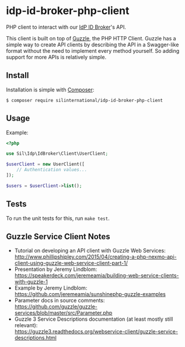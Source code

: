 # idp-id-broker-php-client
PHP client to interact with our [IdP ID Broker](https://github.com/silinternational/idp-id-broker)'s API.

This client is built on top of 
[Guzzle](http://docs.guzzlephp.org/en/stable/), the PHP HTTP Client. 
Guzzle has a simple way to create API clients by describing the API in a 
Swagger-like format without the need to implement every method yourself. So 
adding support for more APIs is relatively simple.


## Install ##
Installation is simple with [Composer](https://getcomposer.org/):

    $ composer require silinternational/idp-id-broker-php-client


## Usage ##

Example:

```php
<?php

use Sil\Idp\IdBroker\Client\UserClient;

$userClient = new UserClient([
    // Authentication values...
]);

$users = $userClient->list();
```


## Tests ##

To run the unit tests for this, run `make test`.


## Guzzle Service Client Notes ##
- Tutorial on developing an API client with Guzzle Web Services:  
  <http://www.phillipshipley.com/2015/04/creating-a-php-nexmo-api-client-using-guzzle-web-service-client-part-1/>
- Presentation by Jeremy Lindblom:  
  <https://speakerdeck.com/jeremeamia/building-web-service-clients-with-guzzle-1>
- Example by Jeremy Lindblom:  
  <https://github.com/jeremeamia/sunshinephp-guzzle-examples>
- Parameter docs in source comments:  
  <https://github.com/guzzle/guzzle-services/blob/master/src/Parameter.php>
- Guzzle 3 Service Descriptions documentation (at least mostly still relevant):  
  <https://guzzle3.readthedocs.org/webservice-client/guzzle-service-descriptions.html>
